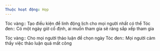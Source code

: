 ```yaml
---
Thuộc hoạt động: Họp
---
```


Tóc vàng:: Tạo điều kiện để linh động lịch cho mọi người nhất có thể
Tóc đen:: Có một ngày giờ cố định, ai muốn tham gia sẽ ráng sắp xếp tham gia

Tóc vàng:: Cho mọi người thảo luận để chọn ngày
Tóc đen:: Mọi người cảm thấy việc thảo luận quá mất công